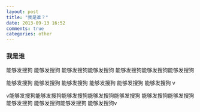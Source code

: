 ```yaml
---
layout: post
title: "我是谁？"
date: 2013-09-13 16:52
comments: true
categories: other
---
```

### 我是谁 ###

能够发搜狗
能够发搜狗
能够发搜狗能够发搜狗
能够发搜狗能够发搜狗能够发搜狗

能够发搜狗
能够发搜狗
能够发搜狗
能够发搜狗
能够发搜狗
能够发搜狗
v

v能够发搜狗能够发搜狗能够发搜狗能够发搜狗能够发搜狗
能够发搜狗能够发搜狗能够发搜狗
能够发搜狗能够发搜狗
能够发搜狗v